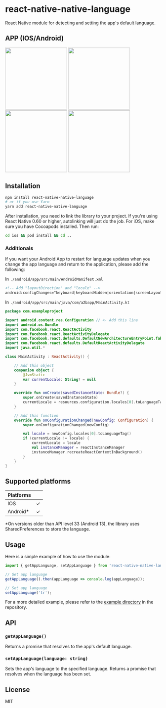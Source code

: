 # react-native-native-language

React Native module for detecting and setting the app's default language.

## APP (IOS/Android)
<img src="https://github.com/orcunorcun/react-native-native-language/assets/23243922/647f4b21-847f-4cc9-b11a-3d4180dba6d9" width="200" />
<img src="https://github.com/orcunorcun/react-native-native-language/assets/23243922/d25934cf-547e-4472-9a4b-41c1fe5e04aa" width="200" />
<img src="https://github.com/orcunorcun/react-native-native-language/assets/23243922/75ddb683-cbf3-4e0b-a7dd-11967977536a" width="200" />
<img src="https://github.com/orcunorcun/react-native-native-language/assets/23243922/f07ef68d-6c95-4951-a72d-a1f1f2e4ca23" width="200" />

## Installation

```bash
npm install react-native-native-language
# or if you use Yarn
yarn add react-native-native-language
```

After installation, you need to link the library to your project. If you're using React Native 0.60 or higher, autolinking will just do the job. For iOS, make sure you have Cocoapods installed. Then run:

```bash
cd ios && pod install && cd ..
```

### Additionals
If you want your Android App to restart for language updates when you change the app language and return to the application, please add the following:

In `./android/app/src/main/AndroidManifest.xml`

```xml
<!-- Add "layoutDirection" and "locale" -->
android:configChanges="keyboard|keyboardHidden|orientation|screenLayout|screenSize|smallestScreenSize|uiMode|layoutDirection|locale"
```

In `./android/app/src/main/java/com/a2bapp/MainActivity.kt`

```kotlin
package com.exampleproject

import android.content.res.Configuration // <- Add this line
import android.os.Bundle
import com.facebook.react.ReactActivity
import com.facebook.react.ReactActivityDelegate
import com.facebook.react.defaults.DefaultNewArchitectureEntryPoint.fabricEnabled
import com.facebook.react.defaults.DefaultReactActivityDelegate
import java.util.*

class MainActivity : ReactActivity() {

    // Add this object
    companion object {
        @JvmStatic
        var currentLocale: String? = null
    }

    override fun onCreate(savedInstanceState: Bundle?) {
        super.onCreate(savedInstanceState)
        currentLocale = resources.configuration.locales[0].toLanguageTag() // <- Add this line
    }

    // Add this function
    override fun onConfigurationChanged(newConfig: Configuration) {
        super.onConfigurationChanged(newConfig)

        val locale = newConfig.locales[0].toLanguageTag()
        if (currentLocale != locale) {
            currentLocale = locale
            val instanceManager = reactInstanceManager
            instanceManager.recreateReactContextInBackground()
        }
    }
}
```

## Supported platforms

| Platforms |  |
|---|---|
| IOS | ✓ |
| Android* | ✓ |

*On versions older than API level 33 (Android 13), the library uses SharedPreferences to store the language.

## Usage

Here is a simple example of how to use the module:

```jsx
import { getAppLanguage, setAppLanguage } from 'react-native-native-language;

// Get app language
getAppLanguage().then(appLanguage => console.log(appLanguage));

// Set app language
setAppLanguage('tr');
```

For a more detailed example, please refer to the [example directory](/example) in the repository.

## API

### `getAppLanguage()`

Returns a promise that resolves to the app's default language.

### `setAppLanguage(language: string)`

Sets the app's language to the specified language. Returns a promise that resolves when the language has been set.

## License

MIT

